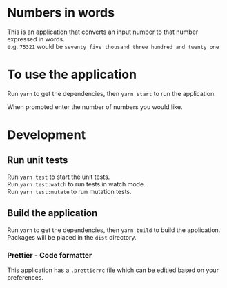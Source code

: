 # Numbers in words

This is an application that converts an input number to that number expressed in words.  
e.g. `75321` would be `seventy five thousand three hundred and twenty one`

# To use the application

Run `yarn` to get the dependencies, then `yarn start` to run the application.

When prompted enter the number of numbers you would like.

# Development

## Run unit tests

Run `yarn test` to start the unit tests.  
Run `yarn test:watch` to run tests in watch mode.  
Run `yarn test:mutate` to run mutation tests.

## Build the application

Run `yarn` to get the dependencies, then `yarn build` to build the application.
Packages will be placed in the `dist` directory.

### Prettier - Code formatter

This application has a `.prettierrc` file which can be editied based on your preferences.
